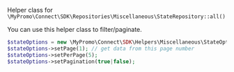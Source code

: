 Helper class for `\MyPromo\Connect\SDK\Repositories\Miscellaneous\StateRepository::all()`

You can use this helper class to filter/paginate.

```php
$stateOptions = new \MyPromo\Connect\SDK\Helpers\Miscellaneous\StateOptions();
$stateOptions->setPage(1); // get data from this page number
$stateOptions->setPerPage(5);
$stateOptions->setPagination(true|false);
```
